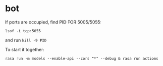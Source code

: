 # bot

If ports are occupied, find PID FOR 5005/5055:
```
lsof -i tcp:5055
```

and run `kill -9 PID`

To start it together:
```
rasa run -m models --enable-api --cors "*" --debug & rasa run actions
```